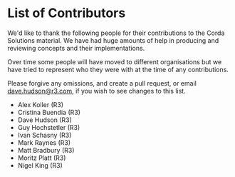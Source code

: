 # List of Contributors

We'd like to thank the following people for their contributions to the Corda
Solutions material.  We have had huge amounts of help in producing and reviewing
concepts and their implementations.

Over time some people will have moved to different organisations but we have
tried to represent who they were with at the time of any contributions.

Please forgive any omissions, and create a pull request, or email <dave.hudson@r3.com>,
if you wish to see changes to this list.

* Alex Koller (R3)
* Cristina Buendia (R3)
* Dave Hudson (R3)
* Guy Hochstetler (R3)
* Ivan Schasny (R3)
* Mark Raynes (R3)
* Matt Bradbury (R3)
* Moritz Platt (R3)
* Nigel King (R3)

